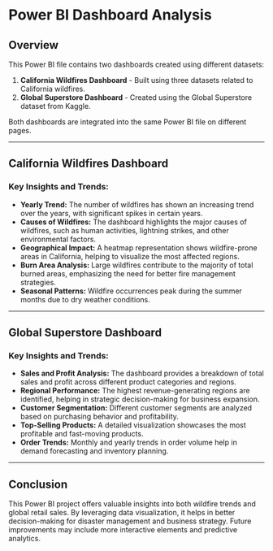 # Power BI Dashboard Analysis

## Overview
This Power BI file contains two dashboards created using different datasets:

1. **California Wildfires Dashboard** - Built using three datasets related to California wildfires.
2. **Global Superstore Dashboard** - Created using the Global Superstore dataset from Kaggle.

Both dashboards are integrated into the same Power BI file on different pages.

---

## **California Wildfires Dashboard**
### **Key Insights and Trends:**
- **Yearly Trend:** The number of wildfires has shown an increasing trend over the years, with significant spikes in certain years.
- **Causes of Wildfires:** The dashboard highlights the major causes of wildfires, such as human activities, lightning strikes, and other environmental factors.
- **Geographical Impact:** A heatmap representation shows wildfire-prone areas in California, helping to visualize the most affected regions.
- **Burn Area Analysis:** Large wildfires contribute to the majority of total burned areas, emphasizing the need for better fire management strategies.
- **Seasonal Patterns:** Wildfire occurrences peak during the summer months due to dry weather conditions.

---

## **Global Superstore Dashboard**
### **Key Insights and Trends:**
- **Sales and Profit Analysis:** The dashboard provides a breakdown of total sales and profit across different product categories and regions.
- **Regional Performance:** The highest revenue-generating regions are identified, helping in strategic decision-making for business expansion.
- **Customer Segmentation:** Different customer segments are analyzed based on purchasing behavior and profitability.
- **Top-Selling Products:** A detailed visualization showcases the most profitable and fast-moving products.
- **Order Trends:** Monthly and yearly trends in order volume help in demand forecasting and inventory planning.

---

## Conclusion
This Power BI project offers valuable insights into both wildfire trends and global retail sales. By leveraging data visualization, it helps in better decision-making for disaster management and business strategy. Future improvements may include more interactive elements and predictive analytics.

